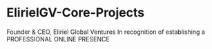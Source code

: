 # ElirielGV-Core-Projects
Founder &amp; CEO, Eliriel Global Ventures In recognition of establishing a PROFESSIONAL ONLINE PRESENCE
